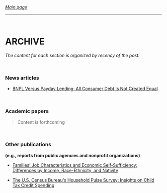 *[Main page](/./index.md)*

---

<br>

# ARCHIVE   

*The content for each section is organized by recency of the post.*

<br>    

### News articles       

- [BNPL Versus Payday Lending: All Consumer Debt Is Not Created Equal](./repo/note01-bnpl-payday.md)    

<br>

### Academic papers     

> Content is forthcoming    

<br>

### Other publications         
**(e.g., reports from public agencies and nonprofit organizations)**    

- [Families’ Job Characteristics and Economic Self-Sufficiency: Differences by Income, Race-Ethnicity, and Nativity](./repo/note02-econ-self-sufficiency.md)    

- [The U.S. Census Bureau's Household Pulse Survey: Insights on Child Tax Credit Spending](./repo/note03-household-pulse-survey-ctc.md)   
